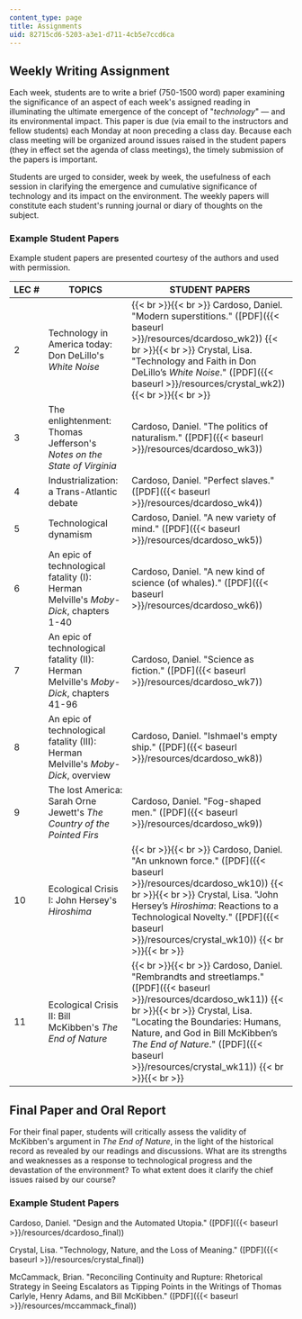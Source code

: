 ```yaml
---
content_type: page
title: Assignments
uid: 82715cd6-5203-a3e1-d711-4cb5e7ccd6ca
---
```


Weekly Writing Assignment
-------------------------

Each week, students are to write a brief (750-1500 word) paper examining the significance of an aspect of each week's assigned reading in illuminating the ultimate emergence of the concept of "_technology_" — and its environmental impact. This paper is due (via email to the instructors and fellow students) each Monday at noon preceding a class day. Because each class meeting will be organized around issues raised in the student papers (they in effect set the agenda of class meetings), the timely submission of the papers is important.

Students are urged to consider, week by week, the usefulness of each session in clarifying the emergence and cumulative significance of technology and its impact on the environment. The weekly papers will constitute each student's running journal or diary of thoughts on the subject.

### Example Student Papers

Example student papers are presented courtesy of the authors and used with permission.

| LEC # | TOPICS | STUDENT PAPERS |
| --- | --- | --- |
| 2 | Technology in America today: Don DeLillo's _White Noise_ |  {{< br >}}{{< br >}} Cardoso, Daniel. "Modern superstitions." ([PDF]({{< baseurl >}}/resources/dcardoso_wk2)) {{< br >}}{{< br >}} Crystal, Lisa. "Technology and Faith in Don DeLillo’s _White Noise_." ([PDF]({{< baseurl >}}/resources/crystal_wk2)) {{< br >}}{{< br >}}  |
| 3 | The enlightenment: Thomas Jefferson's _Notes on the State of Virginia_ | Cardoso, Daniel. "The politics of naturalism." ([PDF]({{< baseurl >}}/resources/dcardoso_wk3)) |
| 4 | Industrialization: a Trans-Atlantic debate | Cardoso, Daniel. "Perfect slaves." ([PDF]({{< baseurl >}}/resources/dcardoso_wk4)) |
| 5 | Technological dynamism | Cardoso, Daniel. "A new variety of mind." ([PDF]({{< baseurl >}}/resources/dcardoso_wk5)) |
| 6 | An epic of technological fatality (I): Herman Melville's _Moby-Dick_, chapters 1-40 | Cardoso, Daniel. "A new kind of science (of whales)." ([PDF]({{< baseurl >}}/resources/dcardoso_wk6)) |
| 7 | An epic of technological fatality (II): Herman Melville's _Moby-Dick_, chapters 41-96 | Cardoso, Daniel. "Science as fiction." ([PDF]({{< baseurl >}}/resources/dcardoso_wk7)) |
| 8 | An epic of technological fatality (III): Herman Melville's _Moby-Dick_, overview | Cardoso, Daniel. "Ishmael's empty ship." ([PDF]({{< baseurl >}}/resources/dcardoso_wk8)) |
| 9 | The lost America: Sarah Orne Jewett's _The Country of the Pointed Firs_ | Cardoso, Daniel. "Fog-shaped men." ([PDF]({{< baseurl >}}/resources/dcardoso_wk9)) |
| 10 | Ecological Crisis I: John Hersey's _Hiroshima_ |  {{< br >}}{{< br >}} Cardoso, Daniel. "An unknown force." ([PDF]({{< baseurl >}}/resources/dcardoso_wk10)) {{< br >}}{{< br >}} Crystal, Lisa. "John Hersey’s _Hiroshima_: Reactions to a Technological Novelty." ([PDF]({{< baseurl >}}/resources/crystal_wk10)) {{< br >}}{{< br >}}  |
| 11 | Ecological Crisis II: Bill McKibben's _The End of Nature_ |  {{< br >}}{{< br >}} Cardoso, Daniel. "Rembrandts and streetlamps." ([PDF]({{< baseurl >}}/resources/dcardoso_wk11)) {{< br >}}{{< br >}} Crystal, Lisa. "Locating the Boundaries: Humans, Nature, and God in Bill McKibben’s _The End of Nature_." ([PDF]({{< baseurl >}}/resources/crystal_wk11)) {{< br >}}{{< br >}}  

Final Paper and Oral Report
---------------------------

For their final paper, students will critically assess the validity of McKibben's argument in _The End of Nature_, in the light of the historical record as revealed by our readings and discussions. What are its strengths and weaknesses as a response to technological progress and the devastation of the environment? To what extent does it clarify the chief issues raised by our course?

### Example Student Papers

Cardoso, Daniel. "Design and the Automated Utopia." ([PDF]({{< baseurl >}}/resources/dcardoso_final))

Crystal, Lisa. "Technology, Nature, and the Loss of Meaning." ([PDF]({{< baseurl >}}/resources/crystal_final))

McCammack, Brian. "Reconciling Continuity and Rupture: Rhetorical Strategy in Seeing Escalators as Tipping Points in the Writings of Thomas Carlyle, Henry Adams, and Bill McKibben." ([PDF]({{< baseurl >}}/resources/mccammack_final))